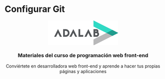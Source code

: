 # Configurar Git

<p align="center">
  <a href="http://adalab.es/">
    <img align="center" src="assets/images/adalab_brand.png" alt="AdaLab brand">
  </a>
</p>
<h3 align="center">Materiales del curso de programación web front-end</h3>
<p align="center">
   Conviértete en desarrolladora web front-end y aprende a hacer tus propias páginas y aplicaciones
</p>
